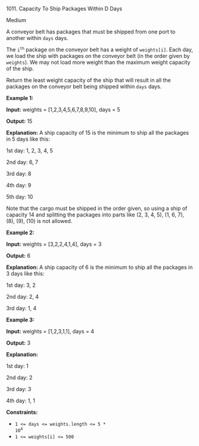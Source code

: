 1011\. Capacity To Ship Packages Within D Days

Medium

A conveyor belt has packages that must be shipped from one port to another within `days` days.

The <code>i<sup>th</sup></code> package on the conveyor belt has a weight of `weights[i]`. Each day, we load the ship with packages on the conveyor belt (in the order given by `weights`). We may not load more weight than the maximum weight capacity of the ship.

Return the least weight capacity of the ship that will result in all the packages on the conveyor belt being shipped within `days` days.

**Example 1:**

**Input:** weights = [1,2,3,4,5,6,7,8,9,10], days = 5

**Output:** 15

**Explanation:** A ship capacity of 15 is the minimum to ship all the packages in 5 days like this:

1st day: 1, 2, 3, 4, 5

2nd day: 6, 7

3rd day: 8

4th day: 9

5th day: 10

Note that the cargo must be shipped in the order given, so using a ship of capacity 14 and splitting the packages into parts like (2, 3, 4, 5), (1, 6, 7), (8), (9), (10) is not allowed.

**Example 2:**

**Input:** weights = [3,2,2,4,1,4], days = 3

**Output:** 6

**Explanation:** A ship capacity of 6 is the minimum to ship all the packages in 3 days like this:

1st day: 3, 2

2nd day: 2, 4

3rd day: 1, 4

**Example 3:**

**Input:** weights = [1,2,3,1,1], days = 4

**Output:** 3

**Explanation:**

1st day: 1

2nd day: 2

3rd day: 3

4th day: 1, 1

**Constraints:**

*   <code>1 <= days <= weights.length <= 5 * 10<sup>4</sup></code>
*   `1 <= weights[i] <= 500`